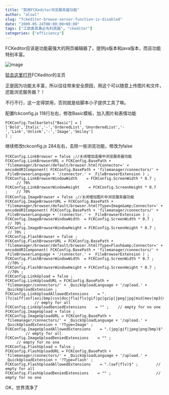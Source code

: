 ```yaml
---
title: "禁用FCKeditor浏览服务器功能"
author: "alswl"
slug: "fckeditor-browse-server-function-is-disabled"
date: "2009-05-24T00:00:00+08:00"
tags: ["工欲善其事必先利其器", "ckeditor"]
categories: ["efficiency"]
---
```


FCKeditor应该是功能最强大的网页编辑器了，提供js版本和java版本，而且功能特别丰富。

![image](https://4ocf5n.dijingchao.com/upload_dropbox/200905/logotop.gif)

[猛击这里打开](http://www.fckeditor.net/)FCKeditor的主页

正是因为功能太丰富，所以往往带来安全原因，用这个可以随意上传图片和文件，还能浏览服务器？！

不行不行，这一定得禁用，否则就是给脚本小子提供工具了嘛。

配置fckconfig.js 118行左右，修改Basic模板，加入图片和表情功能

    
    
    FCKConfig.ToolbarSets["Basic"] = [
    ['Bold','Italic','-','OrderedList','UnorderedList','-','Link','Unlink','-','Image','Smiley']
    ] ;
    

继续修改tckconfig.js 284左右，去除一些浏览功能，修改为false

    
    FCKConfig.LinkBrowser = false ;//关闭增加连接中浏览服务器功能
    FCKConfig.LinkBrowserURL = FCKConfig.BasePath + 'filemanager/browser/default/browser.html?Connector=' + encodeURIComponent( FCKConfig.BasePath + 'filemanager/connectors/' + _FileBrowserLanguage + '/connector.' + _FileBrowserExtension ) ;
    FCKConfig.LinkBrowserWindowWidth    = FCKConfig.ScreenWidth * 0.7 ;        // 70%
    FCKConfig.LinkBrowserWindowHeight    = FCKConfig.ScreenHeight * 0.7 ;    // 70%
    FCKConfig.ImageBrowser = false ;//关闭增加图片中浏览服务器功能
    FCKConfig.ImageBrowserURL = FCKConfig.BasePath + 'filemanager/browser/default/browser.html?Type=Image&amp;Connector=' + encodeURIComponent( FCKConfig.BasePath + 'filemanager/connectors/' + _FileBrowserLanguage + '/connector.' + _FileBrowserExtension ) ;
    FCKConfig.ImageBrowserWindowWidth  = FCKConfig.ScreenWidth * 0.7 ;    // 70% ;
    FCKConfig.ImageBrowserWindowHeight = FCKConfig.ScreenHeight * 0.7 ;    // 70% ;
    FCKConfig.FlashBrowser = false ;
    FCKConfig.FlashBrowserURL = FCKConfig.BasePath + 'filemanager/browser/default/browser.html?Type=Flash&amp;Connector=' + encodeURIComponent( FCKConfig.BasePath + 'filemanager/connectors/' + _FileBrowserLanguage + '/connector.' + _FileBrowserExtension ) ;
    FCKConfig.FlashBrowserWindowWidth  = FCKConfig.ScreenWidth * 0.7 ;    //70% ;
    FCKConfig.FlashBrowserWindowHeight = FCKConfig.ScreenHeight * 0.7 ;    //70% ;
    FCKConfig.LinkUpload = false ;
    FCKConfig.LinkUploadURL = FCKConfig.BasePath + 'filemanager/connectors/' + _QuickUploadLanguage + '/upload.' + _QuickUploadExtension ;
    FCKConfig.LinkUploadAllowedExtensions    = ".(7z|aiff|asf|avi|bmp|csv|doc|fla|flv|gif|gz|gzip|jpeg|jpg|mid|mov|mp3|mp4|mpc|mpeg|mpg|ods|odt|pdf|png|ppt|pxd|qt|ram|rar|rm|rmi|rmvb|rtf|sdc|sitd|swf|sxc|sxw|tar|tgz|tif|tiff|txt|vsd|wav|wma|wmv|xls|xml|zip)$" ;            // empty for all
    FCKConfig.LinkUploadDeniedExtensions    = "" ;    // empty for no one
    FCKConfig.ImageUpload = false ;
    FCKConfig.ImageUploadURL = FCKConfig.BasePath + 'filemanager/connectors/' + _QuickUploadLanguage + '/upload.' + _QuickUploadExtension + '?Type=Image' ;
    FCKConfig.ImageUploadAllowedExtensions    = ".(jpg|gif|jpeg|png|bmp)$" ;        // empty for all
    FCKConfig.ImageUploadDeniedExtensions    = "" ;                            // empty for no one
    FCKConfig.FlashUpload = false ;
    FCKConfig.FlashUploadURL = FCKConfig.BasePath + 'filemanager/connectors/' + _QuickUploadLanguage + '/upload.' + _QuickUploadExtension + '?Type=Flash' ;
    FCKConfig.FlashUploadAllowedExtensions    = ".(swf|flv)$" ;        // empty for all
    FCKConfig.FlashUploadDeniedExtensions    = "" ;                    // empty for no one

OK，世界清净了

